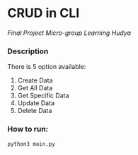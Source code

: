# CRUD in CLI

*Final Project Micro-group Learning Hudya*

### Description
There is 5 option available:
1. Create Data 
2. Get All Data
3. Get Specific Data
4. Update Data
5. Delete Data

### How to run:
```sh
python3 main.py
```

